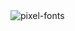 <!-- 타이틀 부분 -->
<!-- Retro Arcade Style Banner -->
<img src="https://fontmeme.com/permalink/250522/fafbafe222a6f2cb3b7bcf56f8e4dfb0.png" alt="pixel-fonts" border="0">
